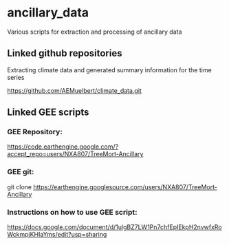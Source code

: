 # ancillary_data
Various scripts for extraction and processing of ancillary data

## Linked github repositories

Extracting climate data and generated summary information for the time series

https://github.com/AEMuelbert/climate_data.git

## Linked GEE scripts

### GEE Repository: 
https://code.earthengine.google.com/?accept_repo=users/NXA807/TreeMort-Ancillary 

### GEE git: 
git clone https://earthengine.googlesource.com/users/NXA807/TreeMort-Ancillary 

### Instructions on how to use GEE script: 
https://docs.google.com/document/d/1ulgBZ7LW1Pn7chfEpIEkpH2nvwfxRoWckmpjKHIaYms/edit?usp=sharing
